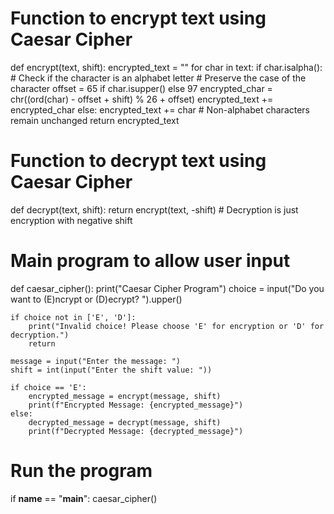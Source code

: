 # Function to encrypt text using Caesar Cipher
def encrypt(text, shift):
    encrypted_text = ""
    for char in text:
        if char.isalpha():  # Check if the character is an alphabet letter
            # Preserve the case of the character
            offset = 65 if char.isupper() else 97
            encrypted_char = chr((ord(char) - offset + shift) % 26 + offset)
            encrypted_text += encrypted_char
        else:
            encrypted_text += char  # Non-alphabet characters remain unchanged
    return encrypted_text

# Function to decrypt text using Caesar Cipher
def decrypt(text, shift):
    return encrypt(text, -shift)  # Decryption is just encryption with negative shift

# Main program to allow user input
def caesar_cipher():
    print("Caesar Cipher Program")
    choice = input("Do you want to (E)ncrypt or (D)ecrypt? ").upper()

    if choice not in ['E', 'D']:
        print("Invalid choice! Please choose 'E' for encryption or 'D' for decryption.")
        return
    
    message = input("Enter the message: ")
    shift = int(input("Enter the shift value: "))

    if choice == 'E':
        encrypted_message = encrypt(message, shift)
        print(f"Encrypted Message: {encrypted_message}")
    else:
        decrypted_message = decrypt(message, shift)
        print(f"Decrypted Message: {decrypted_message}")

# Run the program
if __name__ == "__main__":
    caesar_cipher()

